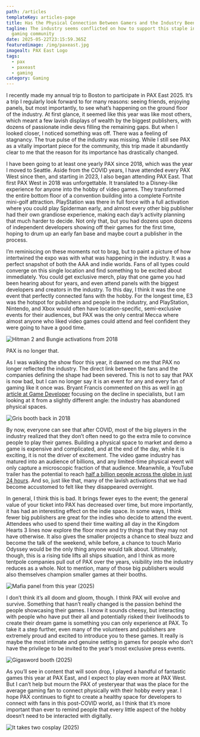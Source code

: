 ```yaml
---
path: /articles
templateKey: articles-page
title: Has the Physical Connection Between Gamers and the Industry Been Severed?
tagline: The industry seems conflicted on how to support this staple in the
  gaming community
date: 2025-05-22T23:15:59.365Z
featuredimage: /img/paxeast.jpg
imagealt: PAX East Logo
tags:
  - pax
  - paxeast
  - gaming
category: Gaming
---
```

I recently made my annual trip to Boston to participate in PAX East 2025. It’s a trip I regularly look forward to for many reasons: seeing friends, enjoying panels, but most importantly, to see what’s happening on the ground floor of the industry. At first glance, it seemed like this year was like most others, which meant a few lavish displays of wealth by the biggest publishers, with dozens of passionate indie devs filling the remaining gaps. But when I looked closer, I noticed something was off. There was a feeling of stagnancy. The true pulse of the industry was missing. While I still see PAX as a vitally important piece for the community, this trip made it abundantly clear to me that the reason for its importance has drastically changed.

I have been going to at least one yearly PAX since 2018, which was the year I moved to Seattle. Aside from the COVID years, I have attended every PAX West since then, and starting in 2023, I also began attending PAX East. That first PAX West in 2018 was unforgettable. It translated to a Disney-like experience for anyone into the hobby of video games. They transformed the entire bottom floor of a convention building into a complete Fortnite mini-golf attraction. PlayStation was there in full force with a full activation where you could play Spiderman early, and almost every other big publisher had their own grandiose experience, making each day’s activity planning that much harder to decide. Not only that, but you had dozens upon dozens of independent developers showing off their games for the first time, hoping to drum up an early fan base and maybe court a publisher in the process.

I’m reminiscing on these moments not to brag, but to paint a picture of how intertwined the expo was with what was happening in the industry. It was a perfect snapshot of both the AAA and indie worlds. Fans of all types could converge on this single location and find something to be excited about immediately. You could get exclusive merch, play that one game you had been hearing about for years, and even attend panels with the biggest developers and creators in the industry. To this day, I think it was the one event that perfectly connected fans with the hobby. For the longest time, E3 was the hotspot for publishers and people in the industry, and PlayStation, Nintendo, and Xbox would often have location-specific, semi-exclusive events for their audiences, but PAX was the only central Mecca where almost anyone who liked video games could attend and feel confident they were going to have a good time.

![Hitman 2 and Bungie activations from 2018](/img/img_20180902_145535.jpg "Hitman 2 and Bungie activations from 2018")

PAX is no longer that.

As I was walking the show floor this year, it dawned on me that PAX no longer reflected the industry. The direct link between the fans and the companies defining the shape had been severed. This is not to say that PAX is now bad, but I can no longer say it is an event for any and every fan of gaming like it once was. Bryant Francis commented on this as well in [an article at Game Developer](https://www.gamedeveloper.com/business/-deprofessionalization-is-bad-for-video-games) focusing on the decline in specialists, but I am looking at it from a slightly different angle: the industry has abandoned physical spaces.



![Gris booth back in 2018](/img/mvimg_20180901_152404.jpg "Gris booth back in 2018")

By now, everyone can see that after COVID, most of the big players in the industry realized that they don’t often need to go the extra mile to convince people to play their games. Building a physical space to market and demo a game is expensive and complicated, and at the end of the day, while it is exciting, it is not the driver of excitement. The video game industry has matured into an audience of billions, and any limited-time physical event will only capture a microscopic fraction of that audience. Meanwhile, a YouTube trailer has the potential to reach [half a billion people across the globe in just 24 hours](https://gamerant.com/gta-6-trailer-2-new-fastest-watched-video-record/). And so, just like that, many of the lavish activations that we had become accustomed to felt like they disappeared overnight.

In general, I think this is bad. It brings fewer eyes to the event; the general value of your ticket into PAX has decreased over time, but more importantly, it has had an interesting effect on the indie space. In some ways, I think fewer big publishers are great for the indies who decide to attend the event. Attendees who used to spend their time waiting all day in the Kingdom Hearts 3 lines now explore the floor more and try things that they may not have otherwise. It also gives the smaller projects a chance to steal buzz and become the talk of the weekend, while before, a chance to touch Mario Odyssey would be the only thing anyone would talk about. Ultimately, though, this is a rising tide lifts all ships situation, and I think as more tentpole companies pull out of PAX over the years, visibility into the industry reduces as a whole. Not to mention, many of those big publishers would also themselves champion smaller games at their booths.

![Mafia panel from this year (2025)](/img/pxl_20250508_181157614.jpg "Mafia panel from this year (2025)")

I don’t think it’s all doom and gloom, though. I think PAX will evolve and survive. Something that hasn’t really changed is the passion behind the people showcasing their games. I know it sounds cheesy, but interacting with people who have put their all and potentially risked their livelihoods to create their dream game is something you can only experience at PAX. To take it a step further, even many of the volunteers and publishers are extremely proud and excited to introduce you to these games. It really is maybe the most intimate and genuine setting in games for people who don’t have the privilege to be invited to the year’s most exclusive press events.

![Gigasword booth (2025)](/img/pxl_20250511_162524847.jpg "Gigasword booth (2025)")

As you’ll see in content that will soon drop, I played a handful of fantastic games this year at PAX East, and I expect to play even more at PAX West. But I can’t help but mourn the PAX of yesteryear that was the place for the average gaming fan to connect physically with their hobby every year. I hope PAX continues to fight to create a healthy space for developers to connect with fans in this post-COVID world, as I think that it’s more important than ever to remind people that every little aspect of the hobby doesn’t need to be interacted with digitally.

![It takes two cosplay (2025)](/img/pxl_20250511_162637639.jpg "It takes two cosplay (2025)")